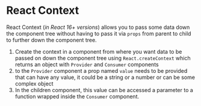 # React Context

React Context \(_in React 16+ versions_\) allows you to pass some data down the component tree without having to pass it via `props` from parent to child to further down the component tree.

1. Create the context in a component from where you want data to be passed on down the component tree using `React.createContext` which returns an object with `Provider` and `Consumer` components
2. to the `Provider` component a prop named `value` needs to be provided that can have any value, it could be a string or a number or can be some complex object
3. In the children component, this value can be accessed a parameter to a function wrapped inside the `Consumer` component.


